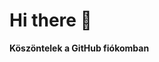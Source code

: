 # Hi there 👋
**Köszöntelek a GitHub fiókomban**
<!--
**NemethTamasJedlik/NemethTamasJedlik** is a ✨ _special_ ✨ repository because its `README.md` (this file) appears on your GitHub profile.

[Kedvenc oldalam](https://www.gymsuleiman.hu)
![gym](![gym](https://github.com/NemethTamasJedlik/NemethTamasJedlik/assets/146165828/7d4def03-3a5f-40d5-9205-082e7a4043e9)
)


Here are some ideas to get you started:

- 🔭 I’m currently working on ...
- 🌱 I’m currently learning ...
- 👯 I’m looking to collaborate on ...
- 🤔 I’m looking for help with ...
- 💬 Ask me about ...
- 📫 How to reach me: ...
- 😄 Pronouns: ...
- ⚡ Fun fact: ...
-->
